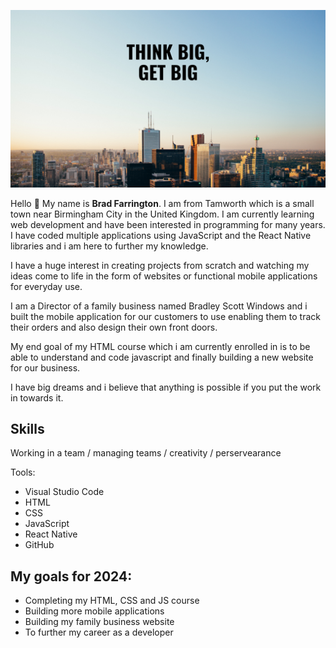 
![Welcome Banner](./ThinkBig,GetBig.png)

Hello 👋 My name is <strong>Brad Farrington</strong>. I am from Tamworth which is a small town near Birmingham City in the United Kingdom.
I am currently learning web development and have been interested in programming for many years.
I have coded multiple applications using JavaScript and the React Native libraries and i am here to further my knowledge.

I have a huge interest in creating projects from scratch and watching my ideas come to life in the form of websites or functional mobile applications for everyday use. 

I am a Director of a family business named Bradley Scott Windows and i built the mobile application for our customers to use enabling them to track their orders and also design their own front doors.

My end goal of my HTML course which i am currently enrolled in is to be able to understand and code javascript and finally building a new website for our business.

I have big dreams and i believe that anything is possible if you put the work in towards it.

## Skills

Working in a team / managing teams / creativity / perservearance

Tools:
- Visual Studio Code
- HTML
- CSS
- JavaScript
- React Native
- GitHub

## My goals for 2024:
- Completing my HTML, CSS and JS course
- Building more mobile applications
- Building my family business website
- To further my career as a developer
